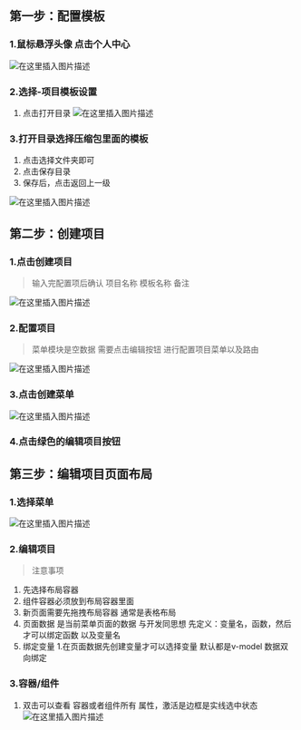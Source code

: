 ## 第一步：配置模板
### 1.鼠标悬浮头像 点击个人中心
![在这里插入图片描述](https://img-blog.csdnimg.cn/365f10a003404d198ca2144408fcc0f1.png?x-oss-process=image/watermark,type_d3F5LXplbmhlaQ,shadow_50,text_Q1NETiBAQkxVRVNLWUhPU1Q=,size_20,color_FFFFFF,t_70,g_se,x_16)
### 2.选择-项目模板设置
1. 点击打开目录
![在这里插入图片描述](https://img-blog.csdnimg.cn/bde2c841648c4c1eaa0b7f283209456c.png?x-oss-process=image/watermark,type_d3F5LXplbmhlaQ,shadow_50,text_Q1NETiBAQkxVRVNLWUhPU1Q=,size_20,color_FFFFFF,t_70,g_se,x_16)
### 3.打开目录选择压缩包里面的模板
 1.  点击选择文件夹即可 
2.  点击保存目录
3. 保存后，点击返回上一级

![在这里插入图片描述](https://img-blog.csdnimg.cn/4d351d99f86b48cb96e2f352c4be89bc.png?x-oss-process=image/watermark,type_d3F5LXplbmhlaQ,shadow_50,text_Q1NETiBAQkxVRVNLWUhPU1Q=,size_20,color_FFFFFF,t_70,g_se,x_16)


## 第二步：创建项目

### 1.点击创建项目 
> 输入完配置项后确认 项目名称 模板名称 备注

![在这里插入图片描述](https://img-blog.csdnimg.cn/a8a2d469ed354e3fa342aadf6a4b17a9.png?x-oss-process=image/watermark,type_d3F5LXplbmhlaQ,shadow_50,text_Q1NETiBAQkxVRVNLWUhPU1Q=,size_20,color_FFFFFF,t_70,g_se,x_16)
### 2.配置项目 
> 菜单模块是空数据 需要点击编辑按钮 进行配置项目菜单以及路由

![在这里插入图片描述](https://img-blog.csdnimg.cn/e5b6f6f81aa14719af4ef30ceeb2b562.png?x-oss-process=image/watermark,type_d3F5LXplbmhlaQ,shadow_50,text_Q1NETiBAQkxVRVNLWUhPU1Q=,size_20,color_FFFFFF,t_70,g_se,x_16)
### 3.点击创建菜单

![在这里插入图片描述](https://img-blog.csdnimg.cn/8230849282464a1e8d128073b1008a5e.png?x-oss-process=image/watermark,type_d3F5LXplbmhlaQ,shadow_50,text_Q1NETiBAQkxVRVNLWUhPU1Q=,size_20,color_FFFFFF,t_70,g_se,x_16)
### 4.点击绿色的编辑项目按钮

## 第三步：编辑项目页面布局

### 1.选择菜单  
![在这里插入图片描述](https://img-blog.csdnimg.cn/33960154737b409eaed8d9980242b7c4.png?x-oss-process=image/watermark,type_d3F5LXplbmhlaQ,shadow_50,text_Q1NETiBAQkxVRVNLWUhPU1Q=,size_20,color_FFFFFF,t_70,g_se,x_16)
### 2.编辑项目
>注意事项

1. 先选择布局容器
2. 组件容器必须放到布局容器里面
3. 新页面需要先拖拽布局容器 通常是表格布局
4. 页面数据 是当前菜单页面的数据 与开发同思想 先定义：变量名，函数，然后才可以绑定函数 以及变量名
5. 绑定变量 1.在页面数据先创建变量才可以选择变量 默认都是v-model 数据双向绑定  
### 3.容器/组件
1. 双击可以查看 容器或者组件所有 属性，激活是边框是实线选中状态
![在这里插入图片描述](https://img-blog.csdnimg.cn/7565e817c7344ddeba83cece015fd2f5.png?x-oss-process=image/watermark,type_d3F5LXplbmhlaQ,shadow_50,text_Q1NETiBAQkxVRVNLWUhPU1Q=,size_20,color_FFFFFF,t_70,g_se,x_16)

